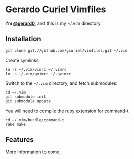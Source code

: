 # Gerardo Curiel Vimfiles

**I'm [@gerard0]**, and this is my ~/.vim directory.

[@gerard0]: http://twitter.com/gerard0

## Installation

    git clone git://github.com/gcuriel/vimfiles.git ~/.vim

Create symlinks:

    ln -s ~/.vim/vimrc ~/.vimrc
    ln -s ~/.vim/gvimrc ~/.gvimrc

Switch to the `~/.vim` directory, and fetch submodules:

    cd ~/.vim
    git submodule init
    git submodule update

You will need to compile the ruby extension for command-t

    cd ~/.vim/bundle/command-t
    rake make

## Features

More information to come. 
